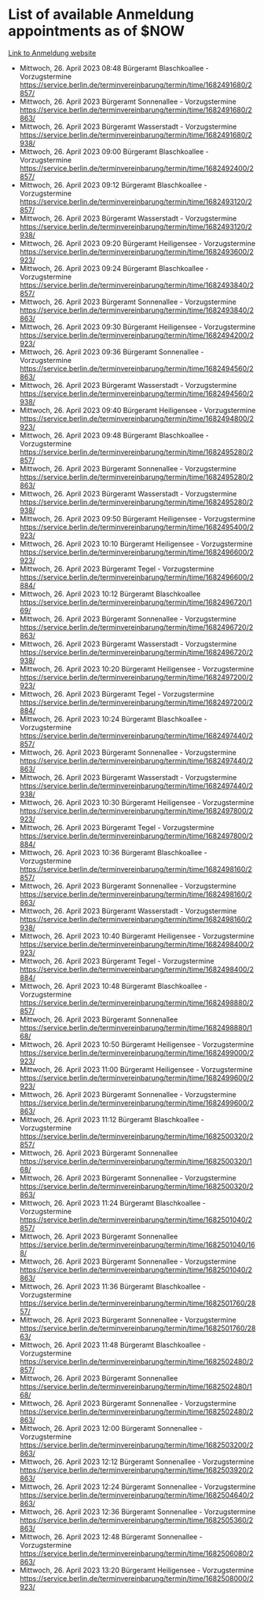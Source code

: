 # List of available Anmeldung appointments as of $NOW
[Link to Anmeldung website](https://service.berlin.de/terminvereinbarung/termin/tag.php?termin=1&anliegen[]=120686&dienstleisterlist=122210,122217,327316,122219,327312,122227,327314,122231,327346,122243,327348,122254,122252,329742,122260,329745,122262,329748,122271,327278,122273,327274,122277,327276,330436,122280,327294,122282,327290,122284,327292,122291,327270,122285,327266,122286,327264,122296,327268,150230,329760,122297,327286,122294,327284,122312,329763,122314,329775,122304,327330,122311,327334,122309,327332,317869,122281,327352,122279,329772,122283,122276,327324,122274,327326,122267,329766,122246,327318,122251,327320,122257,327322,122208,327298,122226,327300&herkunft=http%3A%2F%2Fservice.berlin.de%2Fdienstleistung%2F120686%2F)
- Mittwoch, 26. April 2023 08:48 Bürgeramt Blaschkoallee - Vorzugstermine https://service.berlin.de/terminvereinbarung/termin/time/1682491680/2857/
- Mittwoch, 26. April 2023  Bürgeramt Sonnenallee - Vorzugstermine https://service.berlin.de/terminvereinbarung/termin/time/1682491680/2863/
- Mittwoch, 26. April 2023  Bürgeramt Wasserstadt - Vorzugstermine https://service.berlin.de/terminvereinbarung/termin/time/1682491680/2938/
- Mittwoch, 26. April 2023 09:00 Bürgeramt Blaschkoallee - Vorzugstermine https://service.berlin.de/terminvereinbarung/termin/time/1682492400/2857/
- Mittwoch, 26. April 2023 09:12 Bürgeramt Blaschkoallee - Vorzugstermine https://service.berlin.de/terminvereinbarung/termin/time/1682493120/2857/
- Mittwoch, 26. April 2023  Bürgeramt Wasserstadt - Vorzugstermine https://service.berlin.de/terminvereinbarung/termin/time/1682493120/2938/
- Mittwoch, 26. April 2023 09:20 Bürgeramt Heiligensee - Vorzugstermine https://service.berlin.de/terminvereinbarung/termin/time/1682493600/2923/
- Mittwoch, 26. April 2023 09:24 Bürgeramt Blaschkoallee - Vorzugstermine https://service.berlin.de/terminvereinbarung/termin/time/1682493840/2857/
- Mittwoch, 26. April 2023  Bürgeramt Sonnenallee - Vorzugstermine https://service.berlin.de/terminvereinbarung/termin/time/1682493840/2863/
- Mittwoch, 26. April 2023 09:30 Bürgeramt Heiligensee - Vorzugstermine https://service.berlin.de/terminvereinbarung/termin/time/1682494200/2923/
- Mittwoch, 26. April 2023 09:36 Bürgeramt Sonnenallee - Vorzugstermine https://service.berlin.de/terminvereinbarung/termin/time/1682494560/2863/
- Mittwoch, 26. April 2023  Bürgeramt Wasserstadt - Vorzugstermine https://service.berlin.de/terminvereinbarung/termin/time/1682494560/2938/
- Mittwoch, 26. April 2023 09:40 Bürgeramt Heiligensee - Vorzugstermine https://service.berlin.de/terminvereinbarung/termin/time/1682494800/2923/
- Mittwoch, 26. April 2023 09:48 Bürgeramt Blaschkoallee - Vorzugstermine https://service.berlin.de/terminvereinbarung/termin/time/1682495280/2857/
- Mittwoch, 26. April 2023  Bürgeramt Sonnenallee - Vorzugstermine https://service.berlin.de/terminvereinbarung/termin/time/1682495280/2863/
- Mittwoch, 26. April 2023  Bürgeramt Wasserstadt - Vorzugstermine https://service.berlin.de/terminvereinbarung/termin/time/1682495280/2938/
- Mittwoch, 26. April 2023 09:50 Bürgeramt Heiligensee - Vorzugstermine https://service.berlin.de/terminvereinbarung/termin/time/1682495400/2923/
- Mittwoch, 26. April 2023 10:10 Bürgeramt Heiligensee - Vorzugstermine https://service.berlin.de/terminvereinbarung/termin/time/1682496600/2923/
- Mittwoch, 26. April 2023  Bürgeramt Tegel - Vorzugstermine https://service.berlin.de/terminvereinbarung/termin/time/1682496600/2884/
- Mittwoch, 26. April 2023 10:12 Bürgeramt Blaschkoallee https://service.berlin.de/terminvereinbarung/termin/time/1682496720/169/
- Mittwoch, 26. April 2023  Bürgeramt Sonnenallee - Vorzugstermine https://service.berlin.de/terminvereinbarung/termin/time/1682496720/2863/
- Mittwoch, 26. April 2023  Bürgeramt Wasserstadt - Vorzugstermine https://service.berlin.de/terminvereinbarung/termin/time/1682496720/2938/
- Mittwoch, 26. April 2023 10:20 Bürgeramt Heiligensee - Vorzugstermine https://service.berlin.de/terminvereinbarung/termin/time/1682497200/2923/
- Mittwoch, 26. April 2023  Bürgeramt Tegel - Vorzugstermine https://service.berlin.de/terminvereinbarung/termin/time/1682497200/2884/
- Mittwoch, 26. April 2023 10:24 Bürgeramt Blaschkoallee - Vorzugstermine https://service.berlin.de/terminvereinbarung/termin/time/1682497440/2857/
- Mittwoch, 26. April 2023  Bürgeramt Sonnenallee - Vorzugstermine https://service.berlin.de/terminvereinbarung/termin/time/1682497440/2863/
- Mittwoch, 26. April 2023  Bürgeramt Wasserstadt - Vorzugstermine https://service.berlin.de/terminvereinbarung/termin/time/1682497440/2938/
- Mittwoch, 26. April 2023 10:30 Bürgeramt Heiligensee - Vorzugstermine https://service.berlin.de/terminvereinbarung/termin/time/1682497800/2923/
- Mittwoch, 26. April 2023  Bürgeramt Tegel - Vorzugstermine https://service.berlin.de/terminvereinbarung/termin/time/1682497800/2884/
- Mittwoch, 26. April 2023 10:36 Bürgeramt Blaschkoallee - Vorzugstermine https://service.berlin.de/terminvereinbarung/termin/time/1682498160/2857/
- Mittwoch, 26. April 2023  Bürgeramt Sonnenallee - Vorzugstermine https://service.berlin.de/terminvereinbarung/termin/time/1682498160/2863/
- Mittwoch, 26. April 2023  Bürgeramt Wasserstadt - Vorzugstermine https://service.berlin.de/terminvereinbarung/termin/time/1682498160/2938/
- Mittwoch, 26. April 2023 10:40 Bürgeramt Heiligensee - Vorzugstermine https://service.berlin.de/terminvereinbarung/termin/time/1682498400/2923/
- Mittwoch, 26. April 2023  Bürgeramt Tegel - Vorzugstermine https://service.berlin.de/terminvereinbarung/termin/time/1682498400/2884/
- Mittwoch, 26. April 2023 10:48 Bürgeramt Blaschkoallee - Vorzugstermine https://service.berlin.de/terminvereinbarung/termin/time/1682498880/2857/
- Mittwoch, 26. April 2023  Bürgeramt Sonnenallee https://service.berlin.de/terminvereinbarung/termin/time/1682498880/168/
- Mittwoch, 26. April 2023 10:50 Bürgeramt Heiligensee - Vorzugstermine https://service.berlin.de/terminvereinbarung/termin/time/1682499000/2923/
- Mittwoch, 26. April 2023 11:00 Bürgeramt Heiligensee - Vorzugstermine https://service.berlin.de/terminvereinbarung/termin/time/1682499600/2923/
- Mittwoch, 26. April 2023  Bürgeramt Sonnenallee - Vorzugstermine https://service.berlin.de/terminvereinbarung/termin/time/1682499600/2863/
- Mittwoch, 26. April 2023 11:12 Bürgeramt Blaschkoallee - Vorzugstermine https://service.berlin.de/terminvereinbarung/termin/time/1682500320/2857/
- Mittwoch, 26. April 2023  Bürgeramt Sonnenallee https://service.berlin.de/terminvereinbarung/termin/time/1682500320/168/
- Mittwoch, 26. April 2023  Bürgeramt Sonnenallee - Vorzugstermine https://service.berlin.de/terminvereinbarung/termin/time/1682500320/2863/
- Mittwoch, 26. April 2023 11:24 Bürgeramt Blaschkoallee - Vorzugstermine https://service.berlin.de/terminvereinbarung/termin/time/1682501040/2857/
- Mittwoch, 26. April 2023  Bürgeramt Sonnenallee https://service.berlin.de/terminvereinbarung/termin/time/1682501040/168/
- Mittwoch, 26. April 2023  Bürgeramt Sonnenallee - Vorzugstermine https://service.berlin.de/terminvereinbarung/termin/time/1682501040/2863/
- Mittwoch, 26. April 2023 11:36 Bürgeramt Blaschkoallee - Vorzugstermine https://service.berlin.de/terminvereinbarung/termin/time/1682501760/2857/
- Mittwoch, 26. April 2023  Bürgeramt Sonnenallee - Vorzugstermine https://service.berlin.de/terminvereinbarung/termin/time/1682501760/2863/
- Mittwoch, 26. April 2023 11:48 Bürgeramt Blaschkoallee - Vorzugstermine https://service.berlin.de/terminvereinbarung/termin/time/1682502480/2857/
- Mittwoch, 26. April 2023  Bürgeramt Sonnenallee https://service.berlin.de/terminvereinbarung/termin/time/1682502480/168/
- Mittwoch, 26. April 2023  Bürgeramt Sonnenallee - Vorzugstermine https://service.berlin.de/terminvereinbarung/termin/time/1682502480/2863/
- Mittwoch, 26. April 2023 12:00 Bürgeramt Sonnenallee - Vorzugstermine https://service.berlin.de/terminvereinbarung/termin/time/1682503200/2863/
- Mittwoch, 26. April 2023 12:12 Bürgeramt Sonnenallee - Vorzugstermine https://service.berlin.de/terminvereinbarung/termin/time/1682503920/2863/
- Mittwoch, 26. April 2023 12:24 Bürgeramt Sonnenallee - Vorzugstermine https://service.berlin.de/terminvereinbarung/termin/time/1682504640/2863/
- Mittwoch, 26. April 2023 12:36 Bürgeramt Sonnenallee - Vorzugstermine https://service.berlin.de/terminvereinbarung/termin/time/1682505360/2863/
- Mittwoch, 26. April 2023 12:48 Bürgeramt Sonnenallee - Vorzugstermine https://service.berlin.de/terminvereinbarung/termin/time/1682506080/2863/
- Mittwoch, 26. April 2023 13:20 Bürgeramt Heiligensee - Vorzugstermine https://service.berlin.de/terminvereinbarung/termin/time/1682508000/2923/
